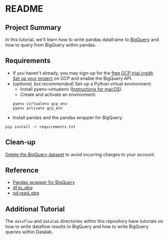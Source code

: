 # README

## Project Summary

In this tutorial, we'll learn how to write pandas dataframe to [BigQuery](https://cloud.google.com/bigquery/) and how to query from BigQuery within pandas.

## Requirements

* If you haven't already, you may sign-up for the [free GCP trial credit](https://cloud.google.com/free/docs/frequently-asked-questions).   
[Set up your project](https://cloud.google.com/bigquery/quickstart-web-ui#before-you-begin) on GCP and enable the BigQuery API.
* (*optional, but recommended*) Set-up a Python virtual environment:
  * Install pyenv-virtualenv ([Instructions for macOS](http://akbaribrahim.com/)).
  * Create and activate an environment:
  ```shell
  pyenv virtualenv gcp_env
  pyenv activate gcp_env
  ```
* Install pandas and the pandas wrapper for BigQuery:
```shell
pip install -r requirements.txt
```

## Clean-up

[Delete the BigQuery dataset](https://cloud.google.com/bigquery/quickstart-web-ui#clean-up) to avoid incurring charges to your account.

## Reference

* [Pandas wrapper for BigQuery](https://pandas-gbq.readthedocs.io/en/latest/intro.html)
* [df.to_gbq](https://pandas.pydata.org/pandas-docs/stable/generated/pandas.DataFrame.to_gbq.html)
* [pd.read_gbq](https://pandas.pydata.org/pandas-docs/stable/generated/pandas.read_gbq.html)

## Additional Tutorial

The `dataflow` and `datalab` directories within this repository have tutorials on how to write dataflow results to BigQuery and how to write BigQuery queries within Datalab.
